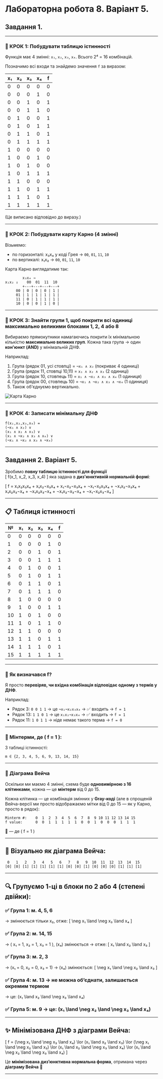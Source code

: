# Лабораторна робота 8. Варіант 5.
## Завдання 1.

---

### 📌 КРОК 1: Побудувати таблицю істинності

Функція має 4 змінні: `x₁`, `x₂`, `x₃`, `x₄`. Всього 2⁴ = 16 комбінацій.

Позначимо всі входи та знайдемо значення `f` за виразом:

| x₁ | x₂ | x₃ | x₄ | f |
|----|----|----|----|---|
| 0  | 0  | 0  | 0  | 0 |
| 0  | 0  | 0  | 1  | 0 |
| 0  | 0  | 1  | 0  | 1 |
| 0  | 0  | 1  | 1  | 0 |
| 0  | 1  | 0  | 0  | 1 |
| 0  | 1  | 0  | 1  | 1 |
| 0  | 1  | 1  | 0  | 1 |
| 0  | 1  | 1  | 1  | 1 |
| 1  | 0  | 0  | 0  | 0 |
| 1  | 0  | 0  | 1  | 0 |
| 1  | 0  | 1  | 0  | 0 |
| 1  | 0  | 1  | 1  | 1 |
| 1  | 1  | 0  | 0  | 0 |
| 1  | 1  | 0  | 1  | 1 |
| 1  | 1  | 1  | 0  | 1 |
| 1  | 1  | 1  | 1  | 1 |

(Це виписано відповідно до виразу.)

---

### 📌 КРОК 2: Побудувати карту Карно (4 змінні)

Візьмемо:
- по горизонталі: x₃x₄ у коді Грея → `00`, `01`, `11`, `10`
- по вертикалі: x₁x₂ → `00`, `01`, `11`, `10`

Карта Карно виглядатиме так:

```
        x₃x₄ →
x₁x₂ ↓    00  01  11  10
        +---+---+---+---+
     00 | 0 | 0 | 0 | 1 |
     01 | 1 | 1 | 1 | 1 |
     11 | 0 | 1 | 1 | 1 |
     10 | 0 | 0 | 1 | 0 |
```

---

### 📌 КРОК 3: Знайти **групи 1**, щоб покрити всі одиниці **максимально великими блоками 1, 2, 4 або 8**

Вибираємо прямокутники намагаючись покрити їх мінімальною кількістю **максимально великих груп**. Кожна така група → один **кон'юнкт (AND)** у мінімальній ДНФ.

Наприклад:

1. Група (рядок 01, усі стовпці) = `¬x₁ ∧ x₂` (покриває 4 одиниці)
2. Група (рядок 11, стовпці 10,11) = `x₁ ∧ x₂ ∧ x₃` (2 одиниці)
3. Група (рядок 10, стовпець 11) = `x₁ ∧ ¬x₂ ∧ x₃ ∧ x₄` (1 одиниця)
4. Група (рядок 00, стовпець 10) = `¬x₁ ∧ ¬x₂ ∧ x₃ ∧ ¬x₄` (1 одиниця)
6. Також об'єднуємо вертикально.

![Карта Карно](screenshots/carno_card.png)


---

### 📌 КРОК 4: Записати мінімальну ДНФ

```
f(x₁,x₂,x₃,x₄) =
(¬x₁ ∧ x₂) ∨
(x₁ ∧ x₂ ∧ x₃) ∨
(x₁ ∧ ¬x₂ ∧ x₃ ∧ x₄) ∨
(¬x₁ ∧ ¬x₂ ∧ x₃ ∧ ¬x₄)
```

---

## Завдання 2. Варіант 5.

Зробимо **повну таблицю істинності для функції**  
\[
f(x_1, x_2, x_3, x_4)
\]
яка задана в **диз'юнктивній нормальній формі**:

\[
f = x₁x₂x₃x₄ + x₁x₂¬x₃x₄ + x₁¬x₂¬x₃x₄ + ¬x₁¬x₂x₃x₄ + ¬x₁x₂¬x₃x₄ + x₁x₂x₃¬x₄ + ¬x₁x₂x₃¬x₄ + ¬x₁x₂¬x₃¬x₄ + ¬x₁¬x₂x₃¬x₄
\]

---

## 📋 Таблиця істинності

| №  | x₁ | x₂ | x₃ | x₄ | f |
|----|----|----|----|----|---|
|  0 |  0 |  0 |  0 |  0 | 0 |
|  1 |  0 |  0 |  0 |  1 | 0 |
|  2 |  0 |  0 |  1 |  0 | 1 |
|  3 |  0 |  0 |  1 |  1 | 1 |
|  4 |  0 |  1 |  0 |  0 | 1 |
|  5 |  0 |  1 |  0 |  1 | 1 |
|  6 |  0 |  1 |  1 |  0 | 1 |
|  7 |  0 |  1 |  1 |  1 | 0 |
|  8 |  1 |  0 |  0 |  0 | 0 |
|  9 |  1 |  0 |  0 |  1 | 1 |
| 10 |  1 |  0 |  1 |  0 | 0 |
| 11 |  1 |  0 |  1 |  1 | 0 |
| 12 |  1 |  1 |  0 |  0 | 0 |
| 13 |  1 |  1 |  0 |  1 | 1 |
| 14 |  1 |  1 |  1 |  0 | 1 |
| 15 |  1 |  1 |  1 |  1 | 1 |

---

### 🧠 Як визначався f?
Я просто **перевіряв, чи вхідна комбінація відповідає одному з термів у ДНФ**.

Наприклад:
- Рядок 3: `0 0 1 1` → це `¬x₁¬x₂x₃x₄` → ✅ входить → `f = 1`
- Рядок 13: `1 1 0 1` → це `x₁x₂¬x₃x₄` → ✅ входить → `f = 1`
- Рядок 11: `1 0 1 1` → ніде немає такого терма → `f = 0`

---


### 🔢 Мінтерми, де \( f = 1 \):

З таблиці істинності:
```
m ∈ {2, 3, 4, 5, 6, 9, 13, 14, 15}
```

---

### 🧩 Діаграма Вейча

Оскільки ми маємо 4 змінні, схема буде **одновимірною з 16 клітинками**, кожна — це **мінтерм** від 0 до 15.

Кожна клітинка — це комбінація змінних у **Gray-коді** (але в спрощеній Вейча-версії ми просто відображаємо мітки від 0 до 15 — як у Карно, просто в рядок):

```
Minterm #:    0  1  2  3  4  5  6  7  8  9 10 11 12 13 14 15
f value:      0  0  1  1  1  1  1  0  0  1  0  0  0  1  1  1
```

🔵 — де \( f = 1 \)

---

## 📌 Візуально як діаграма Вейча:

```
 0   1   2   3   4   5   6   7   8   9  10  11  12  13  14  15
[0] [0] [1] [1] [1] [1] [1] [0] [0] [1] [0] [0] [0] [1] [1] [1]
```

---

## 🔍 Групуємо 1-ці в **блоки по 2 або 4** (степені двійки):

### ✅ Група 1: м. 4, 5, 6
→ змінюється тільки x₂, отже:
\[
\neg x₁ \land \neg x₃ \land x₄
\]

### ✅ Група 2: м. 14, 15
→ \( x₁ = 1, x₂ = 1, x₃ = 1 \), \(x₄\) змінюється → отже:
\[
x₁ \land x₂ \land x₃
\]

### ✅ Група 3: м. 2, 3
→ \(x₁ = 0, x₂ = 0, x₃ = 1\) → \(x₄\) змінюється:
\[
\neg x₁ \land \neg x₂ \land x₃
\]

### ✅ Група 4: м. 13 → не можна об’єднати, залишається **окремим термом**
→ це: \(x₁ \land x₂ \land \neg x₃ \land x₄\)

### ✅ Група 5: м. 9 → це: \(x₁ \land \neg x₂ \land \neg x₃ \land x₄\)

---

## ✨ Мінімізована ДНФ з діаграми Вейча:

\[
f = (\neg x₁ \land \neg x₃ \land x₄) \lor (x₁ \land x₂ \land x₃) \lor (\neg x₁ \land \neg x₂ \land x₃) \lor (x₁ \land x₂ \land \neg x₃ \land x₄) \lor (x₁ \land \neg x₂ \land \neg x₃ \land x₄)
\]

Це **мінімізована диз’юнктивна нормальна форма**, отримана через **діаграму Вейча** 🧠

---




